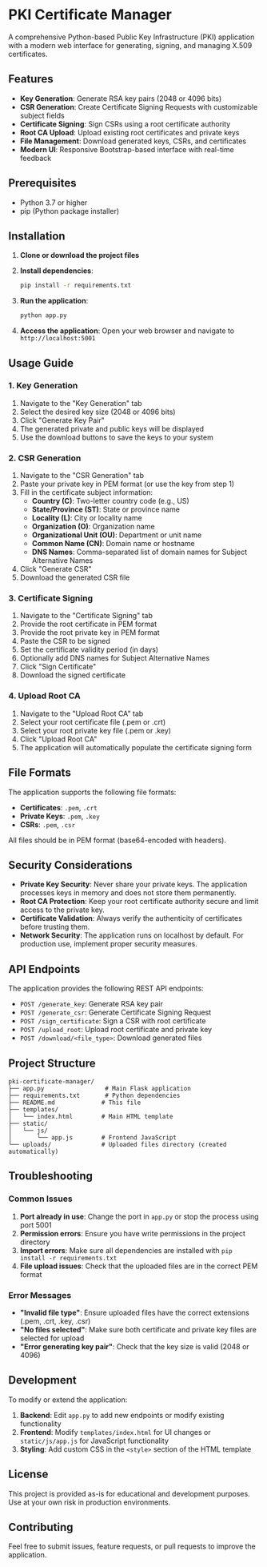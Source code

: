 # PKI Certificate Manager

A comprehensive Python-based Public Key Infrastructure (PKI) application with a modern web interface for generating, signing, and managing X.509 certificates.

## Features

- **Key Generation**: Generate RSA key pairs (2048 or 4096 bits)
- **CSR Generation**: Create Certificate Signing Requests with customizable subject fields
- **Certificate Signing**: Sign CSRs using a root certificate authority
- **Root CA Upload**: Upload existing root certificates and private keys
- **File Management**: Download generated keys, CSRs, and certificates
- **Modern UI**: Responsive Bootstrap-based interface with real-time feedback

## Prerequisites

- Python 3.7 or higher
- pip (Python package installer)

## Installation

1. **Clone or download the project files**

2. **Install dependencies**:
   ```bash
   pip install -r requirements.txt
   ```

3. **Run the application**:
   ```bash
   python app.py
   ```

4. **Access the application**:
   Open your web browser and navigate to `http://localhost:5001`

## Usage Guide

### 1. Key Generation

1. Navigate to the "Key Generation" tab
2. Select the desired key size (2048 or 4096 bits)
3. Click "Generate Key Pair"
4. The generated private and public keys will be displayed
5. Use the download buttons to save the keys to your system

### 2. CSR Generation

1. Navigate to the "CSR Generation" tab
2. Paste your private key in PEM format (or use the key from step 1)
3. Fill in the certificate subject information:
   - **Country (C)**: Two-letter country code (e.g., US)
   - **State/Province (ST)**: State or province name
   - **Locality (L)**: City or locality name
   - **Organization (O)**: Organization name
   - **Organizational Unit (OU)**: Department or unit name
   - **Common Name (CN)**: Domain name or hostname
   - **DNS Names**: Comma-separated list of domain names for Subject Alternative Names
4. Click "Generate CSR"
5. Download the generated CSR file

### 3. Certificate Signing

1. Navigate to the "Certificate Signing" tab
2. Provide the root certificate in PEM format
3. Provide the root private key in PEM format
4. Paste the CSR to be signed
5. Set the certificate validity period (in days)
6. Optionally add DNS names for Subject Alternative Names
7. Click "Sign Certificate"
8. Download the signed certificate

### 4. Upload Root CA

1. Navigate to the "Upload Root CA" tab
2. Select your root certificate file (.pem or .crt)
3. Select your root private key file (.pem or .key)
4. Click "Upload Root CA"
5. The application will automatically populate the certificate signing form

## File Formats

The application supports the following file formats:

- **Certificates**: `.pem`, `.crt`
- **Private Keys**: `.pem`, `.key`
- **CSRs**: `.pem`, `.csr`

All files should be in PEM format (base64-encoded with headers).

## Security Considerations

- **Private Key Security**: Never share your private keys. The application processes keys in memory and does not store them permanently.
- **Root CA Protection**: Keep your root certificate authority secure and limit access to the private key.
- **Certificate Validation**: Always verify the authenticity of certificates before trusting them.
- **Network Security**: The application runs on localhost by default. For production use, implement proper security measures.

## API Endpoints

The application provides the following REST API endpoints:

- `POST /generate_key`: Generate RSA key pair
- `POST /generate_csr`: Generate Certificate Signing Request
- `POST /sign_certificate`: Sign a CSR with root certificate
- `POST /upload_root`: Upload root certificate and private key
- `POST /download/<file_type>`: Download generated files

## Project Structure

```
pki-certificate-manager/
├── app.py                 # Main Flask application
├── requirements.txt       # Python dependencies
├── README.md             # This file
├── templates/
│   └── index.html        # Main HTML template
├── static/
│   └── js/
│       └── app.js        # Frontend JavaScript
└── uploads/              # Uploaded files directory (created automatically)
```

## Troubleshooting

### Common Issues

1. **Port already in use**: Change the port in `app.py` or stop the process using port 5001
2. **Permission errors**: Ensure you have write permissions in the project directory
3. **Import errors**: Make sure all dependencies are installed with `pip install -r requirements.txt`
4. **File upload issues**: Check that the uploaded files are in the correct PEM format

### Error Messages

- **"Invalid file type"**: Ensure uploaded files have the correct extensions (.pem, .crt, .key, .csr)
- **"No files selected"**: Make sure both certificate and private key files are selected for upload
- **"Error generating key pair"**: Check that the key size is valid (2048 or 4096)

## Development

To modify or extend the application:

1. **Backend**: Edit `app.py` to add new endpoints or modify existing functionality
2. **Frontend**: Modify `templates/index.html` for UI changes or `static/js/app.js` for JavaScript functionality
3. **Styling**: Add custom CSS in the `<style>` section of the HTML template

## License

This project is provided as-is for educational and development purposes. Use at your own risk in production environments.

## Contributing

Feel free to submit issues, feature requests, or pull requests to improve the application.
